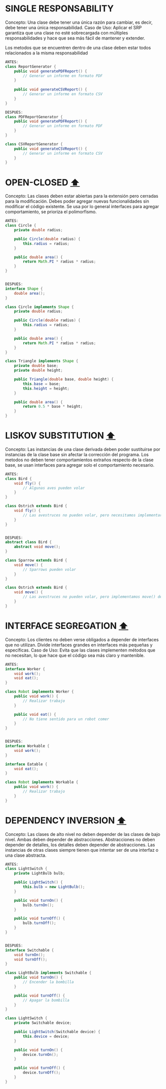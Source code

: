# SINGLE RESPONSABILITY
Concepto: Una clase debe tener una única razón para cambiar, es decir, debe tener una única responsabilidad.
Caso de Uso: Aplicar el SRP garantiza que una clase no esté sobrecargada con múltiples responsabilidades y hace que sea más fácil de mantener y extender.

Los metodos que se encuentren dentro de una clase deben estar todos relacionados a la misma responsabilidad

~~~java
ANTES:
class ReportGenerator {
    public void generatePDFReport() {
        // Generar un informe en formato PDF
    }
    
    public void generateCSVReport() {
        // Generar un informe en formato CSV
    }
}

DESPUES:
class PDFReportGenerator {
    public void generatePDFReport() {
        // Generar un informe en formato PDF
    }
}

class CSVReportGenerator {
    public void generateCSVReport() {
        // Generar un informe en formato CSV
    }
}
~~~
# OPEN-CLOSED [⬆️](#single-responsability)
Concepto: Las clases deben estar abiertas para la extensión pero cerradas para la modificación. Debes poder agregar nuevas funcionalidades sin modificar el código existente.
Se usa por lo general interfaces para agregar comportamiento, se prioriza el polimorfismo.

~~~java
ANTES:
class Circle {
    private double radius;

    public Circle(double radius) {
        this.radius = radius;
    }

    public double area() {
        return Math.PI * radius * radius;
    }
}


DESPUES:
interface Shape {
    double area();
}

class Circle implements Shape {
    private double radius;

    public Circle(double radius) {
        this.radius = radius;
    }

    public double area() {
        return Math.PI * radius * radius;
    }
}

class Triangle implements Shape {
    private double base;
    private double height;

    public Triangle(double base, double height) {
        this.base = base;
        this.height = height;
    }

    public double area() {
        return 0.5 * base * height;
    }
}

~~~


# LISKOV SUBSTITUTION [⬆️](#single-responsability)
Concepto: Las instancias de una clase derivada deben poder sustituirse por instancias de la clase base sin afectar la corrección del programa.
Los metodos no deben tener comportamientos extraños respecto de la clase base, se usan interfaces para agregar solo el comportamiento necesario.

~~~java
ANTES:
class Bird {
    void fly() {
        // Algunas aves pueden volar
    }
}

class Ostrich extends Bird {
    void fly() {
        // Las avestruces no pueden volar, pero necesitamos implementar el método
    }
}


DESPUES:
abstract class Bird {
    abstract void move();
}

class Sparrow extends Bird {
    void move() {
        // Sparrows pueden volar
    }
}

class Ostrich extends Bird {
    void move() {
        // Las avestruces no pueden volar, pero implementamos move() de manera apropiada
    }
}

~~~

# INTERFACE SEGREGATION [⬆️](#single-responsability)

Concepto: Los clientes no deben verse obligados a depender de interfaces que no utilizan. Divide interfaces grandes en interfaces más pequeñas y específicas.
Caso de Uso: Evita que las clases implementen métodos que no necesitan, lo que hace que el código sea más claro y mantenible.
~~~java
ANTES:
interface Worker {
    void work();
    void eat();
}

class Robot implements Worker {
    public void work() {
        // Realizar trabajo
    }

    public void eat() {
        // No tiene sentido para un robot comer
    }
}


DESPUES:
interface Workable {
    void work();
}

interface Eatable {
    void eat();
}

class Robot implements Workable {
    public void work() {
        // Realizar trabajo
    }
}

~~~

# DEPENDENCY INVERSION [⬆️](#single-responsability)

Concepto: Las clases de alto nivel no deben depender de las clases de bajo nivel. Ambas deben depender de abstracciones. Abstracciones no deben depender de detalles, los detalles deben depender de abstracciones.
Las instancias de otras clases siempre tienen que intentar ser de una interfaz o una clase abstracta.

~~~java
ANTES:
class LightSwitch {
    private LightBulb bulb;

    public LightSwitch() {
        this.bulb = new LightBulb();
    }

    public void turnOn() {
        bulb.turnOn();
    }

    public void turnOff() {
        bulb.turnOff();
    }
}


DESPUES:
interface Switchable {
    void turnOn();
    void turnOff();
}

class LightBulb implements Switchable {
    public void turnOn() {
        // Encender la bombilla
    }

    public void turnOff() {
        // Apagar la bombilla
    }
}

class LightSwitch {
    private Switchable device;

    public LightSwitch(Switchable device) {
        this.device = device;
    }

    public void turnOn() {
        device.turnOn();
    }

    public void turnOff() {
        device.turnOff();
    }
}

~~~